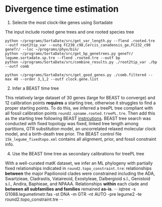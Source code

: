 # Divergence time estimation

1. Selecte the most clock-like genes using Sortadate

The input include rooted gene trees and one rooted species tree
```
python ~/programs/SortaDate/src/get_var_length.py --flend .rooted.tre --outf root2tip_var --outg FC230_c98,Cercis_canadensis_ge,FC232_c98 geneTr/ --loc ~/programs/phyx/bin/
python ~/programs/SortaDate/src/get_bp_genetrees.py geneTr/ legume.sortadate.sp.tre --flend .rooted.tre --outf bp
python ~/programs/SortaDate/src/combine_results.py ./root2tip_var ./bp --outf comb

python ~/programs/SortaDate/src/get_good_genes.py ./comb.filtered --max 40 --order 3,1,2 --outf clock.gene.list
```

2. Infer a BEAST time tree

This relatively large dataset of 30 genes (large for BEAST to converge) and 12 calibration points **requires** a starting tree, otherwise it struggles to find a proper starting points. To do this, we inferred a treePL tree compliant with all fossil calibration points `round2.spname.rooted.treePL.tre`. Then add this as the starting tree following BEAST [instrcutions](https://www.beast2.org/fix-starting-tree/). BEAST tree search was conducted with fixed topology was fixed, linked tree length among partitions, GTR substitution model, an uncorrelated relaxed molecular clock model, and a birth-death tree prior. The BEAST control file `15k_legume_fixedtopo.xml` contains all alignment, prior, and fossil constraint info.

4. Use the BEAST time tree as secondary calibrations for treePL tree

With a well-curated matK dataset, we infer an ML phylogeny with partially fixed relationships indicated in `round2.topo_constraint.tre`: relationships **between** the major Papilionoid clades were constrained including the ADA, Swartzieae, Cladrastis, Vataireoid, Exostyleae, Dalbergioid s.l., Genistoid s.l., Andira, Baphieae, and NPAAA. Relationships **within** each clade and **between all subfamilies and families** remained **as-is**. 
···
iqtree -s G1088.legumetimetr.fas -st DNA -m GTR -nt AUTO -pre legume2 -te round2.topo_constraint.tre
···

